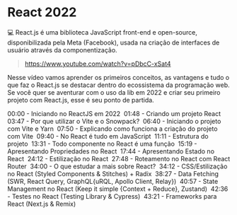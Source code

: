 # React 2022

💻 React.js é uma biblioteca JavaScript front-end e open-source, disponibilizada pela Meta (Facebook), usada na criação de interfaces de usuário através da componentização.

> https://www.youtube.com/watch?v=pDbcC-xSat4

Nesse vídeo vamos aprender os primeiros conceitos, as vantagens e tudo o que faz o React.js se destacar dentro do ecossistema da programação web. Se você quer se aventurar com o uso da lib em 2022 e criar seu primeiro projeto com React.js, esse é seu ponto de partida.

00:00 - Iniciando no ReactJS em 2022&nbsp;
01:48 - Criando um projeto React&nbsp;
03:47 - Por que utilizar o Vite e o Snowpack?&nbsp;
06:40 - Iniciando o projeto com Vite e Yarn&nbsp;
07:50 - Explicando como funciona a criação do projeto com Vite&nbsp;
09:40 - No React é tudo em JavaScript&nbsp;
11:11 - Estrutura do projeto&nbsp;
13:31 - Todo componente no React é uma função&nbsp;
15:19 - Apresentando Propriedades no React&nbsp;
17:44 - Apresentando Estado no React&nbsp;
24:12 - Estilização no React&nbsp;
27:48 - Roteamento no React com React Router&nbsp;
34:00 - O que estudar a mais sobre React?&nbsp;
34:12 - CSS/Estilização no React (Styled Components & Stitches) + Radix&nbsp;
38:27 - Data Fetching (SWR, React Query, GraphQL{uRQL, Apollo Client, Relay})&nbsp;
40:57 - State Management no React (Keep it simple {Context + Reduce}, Zustand)&nbsp;
42:36 - Testes no React (Testing Library & Cypress)&nbsp;
43:21 - Frameworks para React (Next.js & Remix)&nbsp;